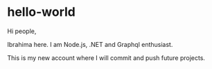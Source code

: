 # hello-world

Hi people,

Ibrahima here. I am Node.js, .NET and Graphql enthusiast.

This is my new account where I will commit and push future projects. 

